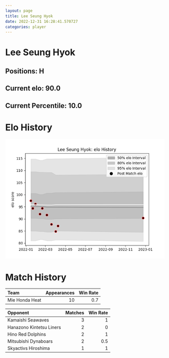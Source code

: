```yaml
---  
layout: page  
title: Lee Seung Hyok  
date: 2022-12-31 16:28:41.570727  
categories: player  
---
```

# Lee Seung Hyok

## Positions: H

## Current elo: 90.0

## Current Percentile: 10.0

# Elo History


![elo history](history_LeeSeungHyok.png)
# Match History


| Team           |   Appearances |   Win Rate |
|:---------------|--------------:|-----------:|
| Mie Honda Heat |            10 |        0.7 |

| Opponent                 |   Matches |   Win Rate |
|:-------------------------|----------:|-----------:|
| Kamaishi Seawaves        |         3 |        1   |
| Hanazono Kintetsu Liners |         2 |        0   |
| Hino Red Dolphins        |         2 |        1   |
| Mitsubishi Dynaboars     |         2 |        0.5 |
| Skyactivs Hiroshima      |         1 |        1   |